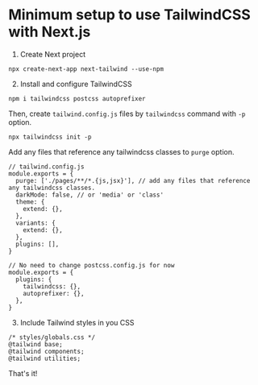 # Minimum setup to use TailwindCSS with Next.js

1. Create Next project

```
npx create-next-app next-tailwind --use-npm
```

2. Install and configure TailwindCSS

```
npm i tailwindcss postcss autoprefixer
```

Then, create `tailwind.config.js` files by `tailwindcss` command with `-p` option.

```
npx tailwindcss init -p
```

Add any files that reference any tailwindcss classes to `purge` option.

```
// tailwind.config.js
module.exports = {
  purge: ['./pages/**/*.{js,jsx}'], // add any files that reference any tailwindcss classes.
  darkMode: false, // or 'media' or 'class'
  theme: {
    extend: {},
  },
  variants: {
    extend: {},
  },
  plugins: [],
}
```

```
// No need to change postcss.config.js for now
module.exports = {
  plugins: {
    tailwindcss: {},
    autoprefixer: {},
  },
}
```

3. Include Tailwind styles in you CSS

```
/* styles/globals.css */
@tailwind base;
@tailwind components;
@tailwind utilities;
```

That's it!

